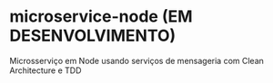 # microservice-node **(EM DESENVOLVIMENTO)**
Microsserviço em Node usando serviços de mensageria com Clean Architecture e TDD

